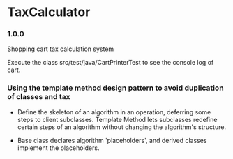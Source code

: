 # TaxCalculator
### 1.0.0 

Shopping cart tax calculation system

Execute the class src/test/java/CartPrinterTest to see the console log of cart.

### Using the template method design pattern to avoid duplication of classes and tax ###

+ Define the skeleton of an algorithm in an operation, deferring some steps to client subclasses. Template Method lets subclasses redefine certain steps of an algorithm without changing the algorithm's structure.

+ Base class declares algorithm 'placeholders', and derived classes implement the placeholders.

